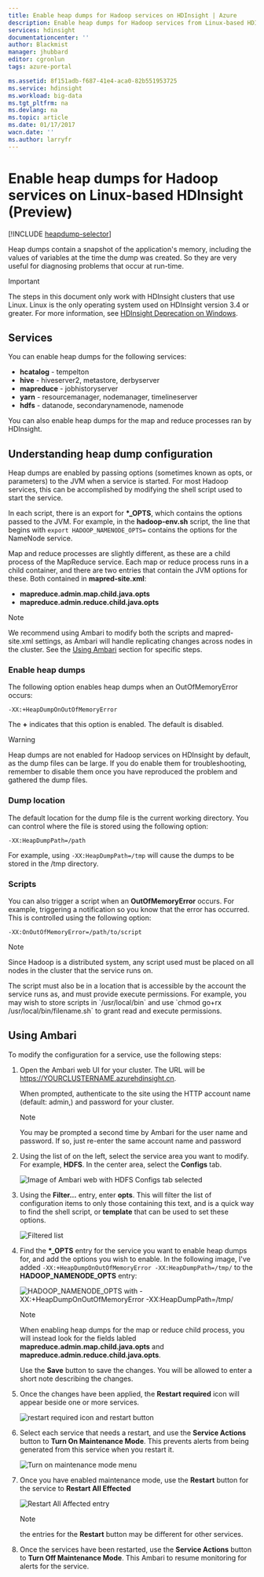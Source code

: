 ```yaml
---
title: Enable heap dumps for Hadoop services on HDInsight | Azure
description: Enable heap dumps for Hadoop services from Linux-based HDInsight clusters for debugging and analysis.
services: hdinsight
documentationcenter: ''
author: Blackmist
manager: jhubbard
editor: cgronlun
tags: azure-portal

ms.assetid: 8f151adb-f687-41e4-aca0-82b551953725
ms.service: hdinsight
ms.workload: big-data
ms.tgt_pltfrm: na
ms.devlang: na
ms.topic: article
ms.date: 01/17/2017
wacn.date: ''
ms.author: larryfr
---
```


# Enable heap dumps for Hadoop services on Linux-based HDInsight (Preview)
[!INCLUDE [heapdump-selector](../../includes/hdinsight-selector-heap-dump.md)]

Heap dumps contain a snapshot of the application's memory, including the values of variables at the time the dump was created. So they are very useful for diagnosing problems that occur at run-time.

> [!IMPORTANT]
> The steps in this document only work with HDInsight clusters that use Linux. Linux is the only operating system used on HDInsight version 3.4 or greater. For more information, see [HDInsight Deprecation on Windows](./hdinsight-component-versioning.md#hdi-version-32-and-33-nearing-deprecation-date).

## <a name="whichServices"></a>Services
You can enable heap dumps for the following services:

* **hcatalog** - tempelton
* **hive** - hiveserver2, metastore, derbyserver
* **mapreduce** - jobhistoryserver
* **yarn** - resourcemanager, nodemanager, timelineserver
* **hdfs** - datanode, secondarynamenode, namenode

You can also enable heap dumps for the map and reduce processes ran by HDInsight.

## <a name="configuration"></a>Understanding heap dump configuration
Heap dumps are enabled by passing options (sometimes known as opts, or parameters) to the JVM when a service is started. For most Hadoop services, this can be accomplished by modifying the shell script used to start the service.

In each script, there is an export for **\*\_OPTS**, which contains the options passed to the JVM. For example, in the **hadoop-env.sh** script, the line that begins with `export HADOOP_NAMENODE_OPTS=` contains the options for the NameNode service.

Map and reduce processes are slightly different, as these are a child process of the MapReduce service. Each map or reduce process runs in a child container, and there are two entries that contain the JVM options for these. Both contained in **mapred-site.xml**:

* **mapreduce.admin.map.child.java.opts**
* **mapreduce.admin.reduce.child.java.opts**

> [!NOTE]
> We recommend using Ambari to modify both the scripts and mapred-site.xml settings, as Ambari will handle replicating changes across nodes in the cluster. See the [Using Ambari](#using-ambari) section for specific steps.
> 
> 

### Enable heap dumps
The following option enables heap dumps when an OutOfMemoryError occurs:

```
-XX:+HeapDumpOnOutOfMemoryError
```

The **+** indicates that this option is enabled. The default is disabled.

> [!WARNING]
> Heap dumps are not enabled for Hadoop services on HDInsight by default, as the dump files can be large. If you do enable them for troubleshooting, remember to disable them once you have reproduced the problem and gathered the dump files.
> 
> 

### Dump location
The default location for the dump file is the current working directory. You can control where the file is stored using the following option:

```
-XX:HeapDumpPath=/path
```

For example, using `-XX:HeapDumpPath=/tmp` will cause the dumps to be stored in the /tmp directory.

### Scripts
You can also trigger a script when an **OutOfMemoryError** occurs. For example, triggering a notification so you know that the error has occurred. This is controlled using the following option:

```
-XX:OnOutOfMemoryError=/path/to/script
```

> [!NOTE]
> Since Hadoop is a distributed system, any script used must be placed on all nodes in the cluster that the service runs on.
> <p> 
> The script must also be in a location that is accessible by the account the service runs as, and must provide execute permissions. For example, you may wish to store scripts in `/usr/local/bin` and use `chmod go+rx /usr/local/bin/filename.sh` to grant read and execute permissions.
> 
> 

## <a name="using-ambari"></a> Using Ambari
To modify the configuration for a service, use the following steps:

1. Open the Ambari web UI for your cluster. The URL will be https://YOURCLUSTERNAME.azurehdinsight.cn.

    When prompted, authenticate to the site using the HTTP account name (default: admin,) and password for your cluster.

    > [!NOTE]
    > You may be prompted a second time by Ambari for the user name and password. If so, just re-enter the same account name and password
    > 
    > 
2. Using the list of on the left, select the service area you want to modify. For example, **HDFS**. In the center area, select the **Configs** tab.

    ![Image of Ambari web with HDFS Configs tab selected](./media/hdinsight-hadoop-heap-dump-linux/serviceconfig.png)
3. Using the **Filter...** entry, enter **opts**. This will filter the list of configuration items to only those containing this text, and is a quick way to find the shell script, or **template** that can be used to set these options.

    ![Filtered list](./media/hdinsight-hadoop-heap-dump-linux/filter.png)
4. Find the **\*\_OPTS** entry for the service you want to enable heap dumps for, and add the options you wish to enable. In the following image, I've added `-XX:+HeapDumpOnOutOfMemoryError -XX:HeapDumpPath=/tmp/` to the **HADOOP\_NAMENODE\_OPTS** entry:

    ![HADOOP_NAMENODE_OPTS with -XX:+HeapDumpOnOutOfMemoryError -XX:HeapDumpPath=/tmp/](./media/hdinsight-hadoop-heap-dump-linux/opts.png)

    > [!NOTE]
    > When enabling heap dumps for the map or reduce child process, you will instead look for the fields labled **mapreduce.admin.map.child.java.opts** and **mapreduce.admin.reduce.child.java.opts**.
    > 
    > 

    Use the **Save** button to save the changes. You will be allowed to enter a short note describing the changes.
5. Once the changes have been applied, the **Restart required** icon will appear beside one or more services.

    ![restart required icon and restart button](./media/hdinsight-hadoop-heap-dump-linux/restartrequiredicon.png)
6. Select each service that needs a restart, and use the **Service Actions** button to **Turn On Maintenance Mode**. This prevents alerts from being generated from this service when you restart it.

    ![Turn on maintenance mode menu](./media/hdinsight-hadoop-heap-dump-linux/maintenancemode.png)
7. Once you have enabled maintenance mode, use the **Restart** button for the service to **Restart All Effected**

    ![Restart All Affected entry](./media/hdinsight-hadoop-heap-dump-linux/restartbutton.png)

    > [!NOTE]
    > the entries for the **Restart** button may be different for other services.
    > 
    > 
8. Once the services have been restarted, use the **Service Actions** button to **Turn Off Maintenance Mode**. This Ambari to resume monitoring for alerts for the service.